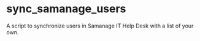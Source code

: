 sync_samanage_users
===================

A script to synchronize users in Samanage IT Help Desk with a list of your own.
